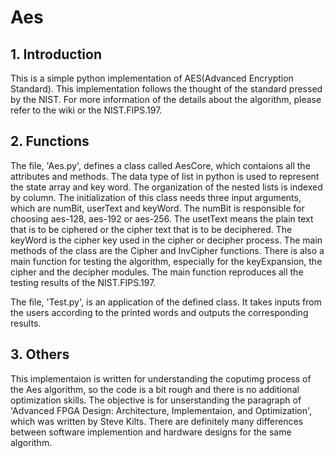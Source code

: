 # Aes
## 1. Introduction
This is a simple python implementation of AES(Advanced Encryption Standard). This implementation follows the thought of the standard pressed by the NIST. For more information of the details about the algorithm, please refer to the wiki or the NIST.FIPS.197.
## 2. Functions
The file, 'Aes.py', defines a class called AesCore, which contaions all the attributes and methods. The data type of list in python is used to represent the state array and key word. The organization of the nested lists is indexed by column. The initialization of this class needs three input arguments, which are numBit, userText and keyWord. The numBit is responsible for choosing aes-128, aes-192 or aes-256. The usetText means the plain text that is to be ciphered or the cipher text that is to be deciphered. The keyWord is the cipher key used in the cipher or decipher process. The main methods of the class are the Cipher and InvCipher functions. There is also a main function for testing the algorithm, especially for the keyExpansion, the cipher and the decipher modules. The main function reproduces all the testing results of the NIST.FIPS.197.

The file, 'Test.py', is an application of the defined class. It takes inputs from the users according to the printed words and outputs the corresponding results.
## 3. Others
This implementaion is written for understanding the coputimg process of the Aes algorithm, so the code is a bit rough and there is no 
additional optimization skills. The objective is for unserstanding the paragraph of 'Advanced FPGA Design: Architecture, Implementaion, and Optimization', which was written by Steve Kilts. There are definitely many differences between software implemention and hardware designs for the same algorithm.
